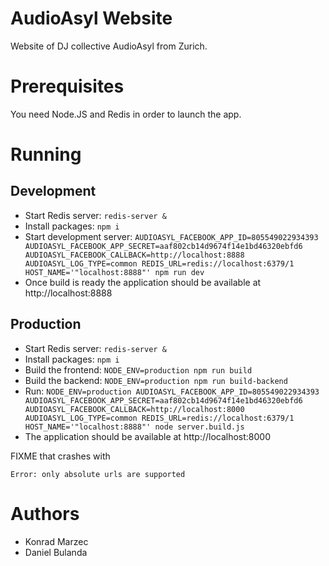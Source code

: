# AudioAsyl Website

Website of DJ collective AudioAsyl from Zurich.


# Prerequisites

You need Node.JS and Redis in order to launch the app.


# Running

## Development

* Start Redis server: `redis-server &`
* Install packages: `npm i`
* Start development server: `AUDIOASYL_FACEBOOK_APP_ID=805549022934393 AUDIOASYL_FACEBOOK_APP_SECRET=aaf802cb14d9674f14e1bd46320ebfd6 AUDIOASYL_FACEBOOK_CALLBACK=http://localhost:8888 AUDIOASYL_LOG_TYPE=common REDIS_URL=redis://localhost:6379/1 HOST_NAME='"localhost:8888"' npm run dev`
* Once build is ready the application should be available at http://localhost:8888


## Production

* Start Redis server: `redis-server &`
* Install packages: `npm i`
* Build the frontend: `NODE_ENV=production npm run build`
* Build the backend: `NODE_ENV=production npm run build-backend`
* Run: `NODE_ENV=production AUDIOASYL_FACEBOOK_APP_ID=805549022934393 AUDIOASYL_FACEBOOK_APP_SECRET=aaf802cb14d9674f14e1bd46320ebfd6 AUDIOASYL_FACEBOOK_CALLBACK=http://localhost:8000 AUDIOASYL_LOG_TYPE=common REDIS_URL=redis://localhost:6379/1 HOST_NAME='"localhost:8888"' node server.build.js`
* The application should be available at http://localhost:8000 

FIXME that crashes with

```
Error: only absolute urls are supported
```

# Authors

* Konrad Marzec
* Daniel Bulanda
